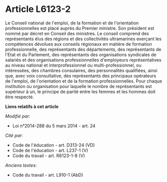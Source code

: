 # Article L6123-2

Le Conseil national de l'emploi, de la formation et de l'orientation professionnelles est placé auprès du Premier ministre.
Son président est nommé par décret en Conseil des ministres. Le conseil comprend des représentants élus des régions et des
collectivités ultramarines exerçant les compétences dévolues aux conseils régionaux en matière de formation professionnelle,
des représentants des départements, des représentants de l'Etat et du Parlement, des représentants des organisations
syndicales de salariés et des organisations professionnelles d'employeurs représentatives au niveau national et
interprofessionnel ou multi-professionnel, ou intéressées, des chambres consulaires, des personnalités qualifiées, ainsi que,
avec voix consultative, des représentants des principaux opérateurs de l'emploi, de l'orientation et de la formation
professionnelles. Pour chaque institution ou organisation pour laquelle le nombre de représentants est supérieur à un, le
principe de parité entre les femmes et les hommes doit être respecté.

**Liens relatifs à cet article**

_Modifié par_:

  - Loi n°2014-288 du 5 mars 2014 - art. 24

_Cité par_:

  - Code de l'éducation - art. D313-24 (VD)
  - Code de l'éducation - art. L237-1 (V)
  - Code du travail - art. R6123-1-8 (V)

_Anciens textes_:

  - Code du travail - art. L910-1 (AbD)

